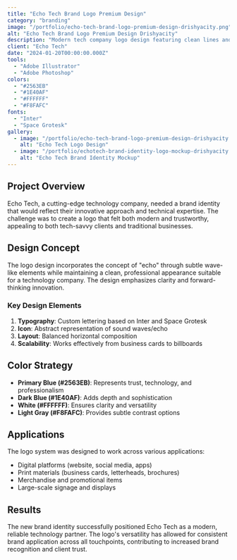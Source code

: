 ```yaml
---
title: "Echo Tech Brand Logo Premium Design"
category: "branding"
image: "/portfolio/echo-tech-brand-logo-premium-design-drishyacity.png"
alt: "Echo Tech Brand Logo Premium Design Drishyacity"
description: "Modern tech company logo design featuring clean lines and innovative typography for Echo Tech."
client: "Echo Tech"
date: "2024-01-20T00:00:00.000Z"
tools:
  - "Adobe Illustrator"
  - "Adobe Photoshop"
colors:
  - "#2563EB"
  - "#1E40AF"
  - "#FFFFFF"
  - "#F8FAFC"
fonts:
  - "Inter"
  - "Space Grotesk"
gallery:
  - image: "/portfolio/echo-tech-brand-logo-premium-design-drishyacity.png"
    alt: "Echo Tech Logo Design"
  - image: "/portfolio/echotech-brand-identity-logo-mockup-drishyacity.png"
    alt: "Echo Tech Brand Identity Mockup"
---
```


## Project Overview

Echo Tech, a cutting-edge technology company, needed a brand identity that would reflect their innovative approach and technical expertise. The challenge was to create a logo that felt both modern and trustworthy, appealing to both tech-savvy clients and traditional businesses.

## Design Concept

The logo design incorporates the concept of "echo" through subtle wave-like elements while maintaining a clean, professional appearance suitable for a technology company. The design emphasizes clarity and forward-thinking innovation.

### Key Design Elements

1. **Typography**: Custom lettering based on Inter and Space Grotesk
2. **Icon**: Abstract representation of sound waves/echo
3. **Layout**: Balanced horizontal composition
4. **Scalability**: Works effectively from business cards to billboards

## Color Strategy

- **Primary Blue (#2563EB)**: Represents trust, technology, and professionalism
- **Dark Blue (#1E40AF)**: Adds depth and sophistication
- **White (#FFFFFF)**: Ensures clarity and versatility
- **Light Gray (#F8FAFC)**: Provides subtle contrast options

## Applications

The logo system was designed to work across various applications:
- Digital platforms (website, social media, apps)
- Print materials (business cards, letterheads, brochures)
- Merchandise and promotional items
- Large-scale signage and displays

## Results

The new brand identity successfully positioned Echo Tech as a modern, reliable technology partner. The logo's versatility has allowed for consistent brand application across all touchpoints, contributing to increased brand recognition and client trust.
